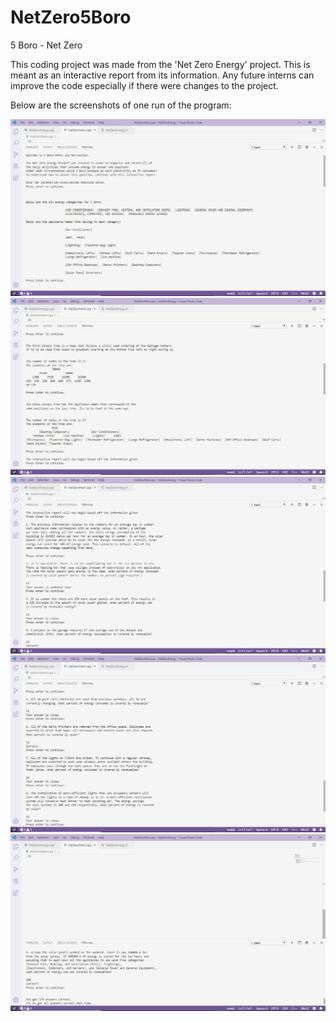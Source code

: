 # NetZero5Boro
5 Boro - Net Zero

This coding project was made from the 'Net Zero Energy' project. This is meant as an interactive report
from its information. Any future interns can improve the code especially if there were changes to the 
project. 

Below are the screenshots of one run of the program:

![Part 1 of 5](/Project-Output-1.png)
![Part 2 of 5](/Project-Output-2.png)
![Part 3 of 5](/Project-Output-3.png)
![Part 4 of 5](/Project-Output-4.png)
![Part 5 of 5](/Project-Output-5.png)
